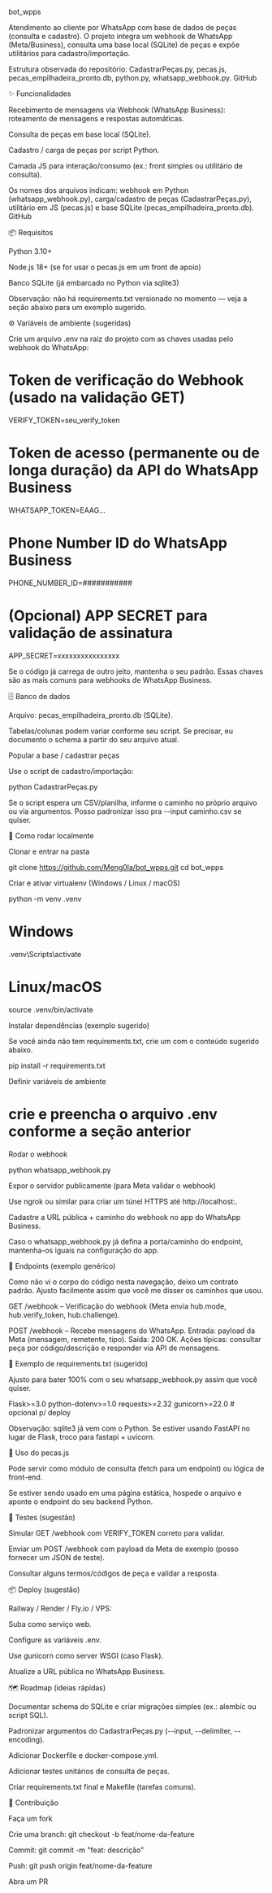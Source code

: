 bot_wpps

Atendimento ao cliente por WhatsApp com base de dados de peças (consulta e cadastro).
O projeto integra um webhook de WhatsApp (Meta/Business), consulta uma base local (SQLite) de peças e expõe utilitários para cadastro/importação.

Estrutura observada do repositório: CadastrarPeças.py, pecas.js, pecas_empilhadeira_pronto.db, python.py, whatsapp_webhook.py. 
GitHub

✨ Funcionalidades

Recebimento de mensagens via Webhook (WhatsApp Business): roteamento de mensagens e respostas automáticas.

Consulta de peças em base local (SQLite).

Cadastro / carga de peças por script Python.

Camada JS para interação/consumo (ex.: front simples ou utilitário de consulta).

Os nomes dos arquivos indicam: webhook em Python (whatsapp_webhook.py), carga/cadastro de peças (CadastrarPeças.py), utilitário em JS (pecas.js) e base SQLite (pecas_empilhadeira_pronto.db). 
GitHub

📦 Requisitos

Python 3.10+

Node.js 18+ (se for usar o pecas.js em um front de apoio)

Banco SQLite (já embarcado no Python via sqlite3)

Observação: não há requirements.txt versionado no momento — veja a seção abaixo para um exemplo sugerido.

⚙️ Variáveis de ambiente (sugeridas)

Crie um arquivo .env na raiz do projeto com as chaves usadas pelo webhook do WhatsApp:

# Token de verificação do Webhook (usado na validação GET)
VERIFY_TOKEN=seu_verify_token

# Token de acesso (permanente ou de longa duração) da API do WhatsApp Business
WHATSAPP_TOKEN=EAAG...

# Phone Number ID do WhatsApp Business
PHONE_NUMBER_ID=###########

# (Opcional) APP SECRET para validação de assinatura
APP_SECRET=xxxxxxxxxxxxxxxx


Se o código já carrega de outro jeito, mantenha o seu padrão. Essas chaves são as mais comuns para webhooks de WhatsApp Business.

🗄️ Banco de dados

Arquivo: pecas_empilhadeira_pronto.db (SQLite).

Tabelas/colunas podem variar conforme seu script. Se precisar, eu documento o schema a partir do seu arquivo atual.

Popular a base / cadastrar peças

Use o script de cadastro/importação:

python CadastrarPeças.py


Se o script espera um CSV/planilha, informe o caminho no próprio arquivo ou via argumentos. Posso padronizar isso pra --input caminho.csv se quiser.

🚀 Como rodar localmente

Clonar e entrar na pasta

git clone https://github.com/Meng0la/bot_wpps.git
cd bot_wpps


Criar e ativar virtualenv (Windows / Linux / macOS)

python -m venv .venv
# Windows
.venv\Scripts\activate
# Linux/macOS
source .venv/bin/activate


Instalar dependências (exemplo sugerido)

Se você ainda não tem requirements.txt, crie um com o conteúdo sugerido abaixo.

pip install -r requirements.txt


Definir variáveis de ambiente

# crie e preencha o arquivo .env conforme a seção anterior


Rodar o webhook

python whatsapp_webhook.py


Expor o servidor publicamente (para Meta validar o webhook)

Use ngrok ou similar para criar um túnel HTTPS até http://localhost:<porta>.

Cadastre a URL pública + caminho do webhook no app do WhatsApp Business.

Caso o whatsapp_webhook.py já defina a porta/caminho do endpoint, mantenha-os iguais na configuração do app.

🔌 Endpoints (exemplo genérico)

Como não vi o corpo do código nesta navegação, deixo um contrato padrão. Ajusto facilmente assim que você me disser os caminhos que usou.

GET /webhook – Verificação do webhook (Meta envia hub.mode, hub.verify_token, hub.challenge).

POST /webhook – Recebe mensagens do WhatsApp.
Entrada: payload da Meta (mensagem, remetente, tipo).
Saída: 200 OK.
Ações típicas: consultar peça por código/descrição e responder via API de mensagens.

📄 Exemplo de requirements.txt (sugerido)

Ajusto para bater 100% com o seu whatsapp_webhook.py assim que você quiser.

Flask>=3.0
python-dotenv>=1.0
requests>=2.32
gunicorn>=22.0    # opcional p/ deploy


Observação: sqlite3 já vem com o Python. Se estiver usando FastAPI no lugar de Flask, troco para fastapi + uvicorn.

🧩 Uso do pecas.js

Pode servir como módulo de consulta (fetch para um endpoint) ou lógica de front-end.

Se estiver sendo usado em uma página estática, hospede o arquivo e aponte o endpoint do seu backend Python.

🧪 Testes (sugestão)

Simular GET /webhook com VERIFY_TOKEN correto para validar.

Enviar um POST /webhook com payload da Meta de exemplo (posso fornecer um JSON de teste).

Consultar alguns termos/códigos de peça e validar a resposta.

📦 Deploy (sugestão)

Railway / Render / Fly.io / VPS:

Suba como serviço web.

Configure as variáveis .env.

Use gunicorn como server WSGI (caso Flask).

Atualize a URL pública no WhatsApp Business.

🗺️ Roadmap (ideias rápidas)

 Documentar schema do SQLite e criar migrações simples (ex.: alembic ou script SQL).

 Padronizar argumentos do CadastrarPeças.py (--input, --delimiter, --encoding).

 Adicionar Dockerfile e docker-compose.yml.

 Adicionar testes unitários de consulta de peças.

 Criar requirements.txt final e Makefile (tarefas comuns).

🤝 Contribuição

Faça um fork

Crie uma branch: git checkout -b feat/nome-da-feature

Commit: git commit -m "feat: descrição"

Push: git push origin feat/nome-da-feature

Abra um PR
